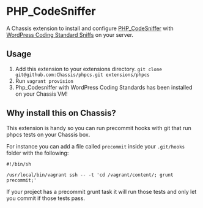 # PHP_CodeSniffer
A Chassis extension to install and configure [PHP_CodeSniffer](http://pear.php.net/package/PHP_CodeSniffer) with [WordPress Coding Standard Sniffs](https://github.com/WordPress-Coding-Standards/WordPress-Coding-Standards) on your server.

## Usage
1. Add this extension to your extensions directory. `git clone git@github.com:Chassis/phpcs.git extensions/phpcs`
2. Run `vagrant provision`
3. Php_Codesniffer with WordPress Coding Standards has been installed on your Chassis VM!

## Why install this on Chassis?

This extension is handy so you can run precommit hooks with git that run phpcs tests on your Chassis box.

For instance you can add a file called `precommit` inside your `.git/hooks` folder with the following:

	#!/bin/sh
    
    /usr/local/bin/vagrant ssh -- -t 'cd /vagrant/content/; grunt precommit;'

If your project has a precommit grunt task it will run those tests and only let you commit if those tests pass.
